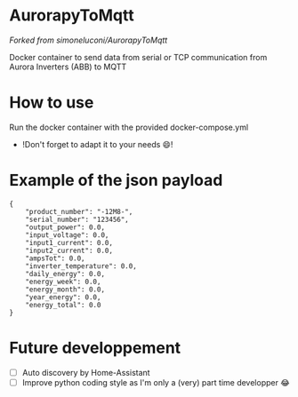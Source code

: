 # AurorapyToMqtt
_Forked from simoneluconi/AurorapyToMqtt_

Docker container to send data from serial or TCP communication from Aurora Inverters (ABB) to MQTT

# How to use
Run the docker container with the provided docker-compose.yml
- !Don't forget to adapt it to your needs :smile:!

# Example of the json payload
```
{
    "product_number": "-12M8-",
    "serial_number": "123456",
    "output_power": 0.0,
    "input_voltage": 0.0,
    "input1_current": 0.0,
    "input2_current": 0.0,
    "ampsTot": 0.0,
    "inverter_temperature": 0.0,
    "daily_energy": 0.0,
    "energy_week": 0.0,
    "energy_month": 0.0,
    "year_energy": 0.0,
    "energy_total": 0.0
}
```

# Future developpement
- [ ] Auto discovery by Home-Assistant
- [ ] Improve python coding style as I'm only a (very) part time developper :joy:
